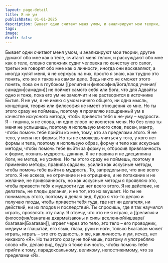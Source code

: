 ```yaml
---
layout: page-detail
title: Я не ум
publishDate: 01-01-2025
description: Бывает одни считают меня умом, и анализируют мои теории,  другие думают обо мне как о теле, считают меня телом,  и рассуждают обо мне как о теле,  словно сапожник судит человека по качеству его сапог, третьи же говорят обо мне как о личности,  иногда они восхваляют...
tags:
image:
draft: false
---
```

Бывает одни считают меня умом, и анализируют мои теории,  другие думают обо мне как о теле, считают меня телом,  и рассуждают обо мне как о теле,  словно сапожник судит человека по качеству его сапог, третьи же говорят обо мне как о личности,  иногда они восхваляют, а иногда хулят меня, я не сержусь на них, просто я знаю, как трудно это понять,  кто же я таков на самом деле. Ведь никто не сможет этого понять,  пока он в глубоком [[религия и философия/йога/плод учения/самадхи|самадхи]] не поймет самого себя или Бога,  что для Адвайты одно и тоже, пока его ум не замолчит и не растворится в источнике Бытия. Я не ум, я не имею с умом ничего общего,  ни одна мысль, концепция, теория или философия  не имеет отношения ко мне. Но ты этого сразу не поймешь,  поэтому я проявляю изощренный ум  в качестве искусного метода,  чтобы привести тебя к не-уму – мудрости. Я – тишина, я не слова, ни одно слово не коснется меня. Но без слов ты меня не услышишь,  поэтому я использую много слов, песен, мантр,  чтобы помочь тебе прийти ко мне,  тому, кто за пределами этого. Я не тело, у меня нет формы. Но ты не сможешь учиться у того,  у кого нет формы и тела, поэтому я использую образ,  форму и тело как искусные методы,  чтобы помочь тебе выйти за форму и, отбросив привязанность к форме, познать мудрость, джняну. Я не правила и не дисциплина йоги,  не метод, не усилие. Но ты этого сразу не поймешь,  поэтому я применяю методы, правила садханы,  усилия как искусные методы, чтобы помочь тебе выйти в мудрость,  То, запредельное, что вне всего этого. Я не аскеза, не отречение и не отрицание,  и не потакание и не желание, не привязанность,  но как искусные методы я проявляю это,  чтобы привести тебя к мудрости где нет всего этого. Я не действие, не делатель, не плоды делания,  и не тот, кто их вкушает. Но ты не понимаешь этого,  поэтому я делаю вид,  будто я что-то делаю и получаю плоды, чтобы привести тебя туда,  где нет ни делателя,  ни действий, ни их плодов и последствий. Ты спросишь, где я так научился играть,  проявлять эту лилу. Я отвечу, что это не я играю,  а [[религия и философия/санатана дхарма/законы и силы вселенной/ишвара/бхагаван|Бхагаван]],  играет через это тело, это тело – его проводник,  медиум и глашатай,  его язык, глаза, руки и ноги, только Бхагаван может играть,  играть – это его сущность, я же, как личность и ум, исчез,  нет никакого «Я». Но ты этого сразу не поймешь,  поэтому я употребляю слово «Я»,  делаю вид, будто я тоже личность, чтобы помочь тебе прийти к тому,  парадоксальному,  великому, непостижимому, что за пределами «Я».